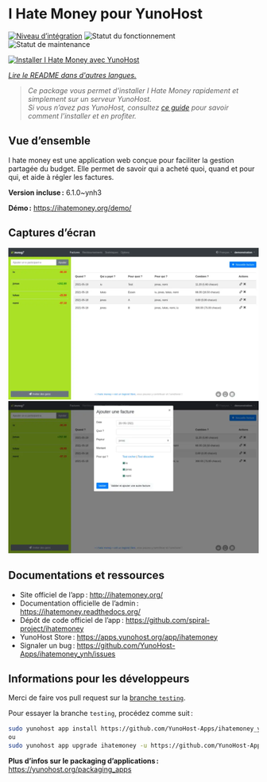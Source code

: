 <!--
Nota bene : ce README est automatiquement généré par <https://github.com/YunoHost/apps/tree/master/tools/readme_generator>
Il NE doit PAS être modifié à la main.
-->

# I Hate Money pour YunoHost

[![Niveau d’intégration](https://dash.yunohost.org/integration/ihatemoney.svg)](https://ci-apps.yunohost.org/ci/apps/ihatemoney/) ![Statut du fonctionnement](https://ci-apps.yunohost.org/ci/badges/ihatemoney.status.svg) ![Statut de maintenance](https://ci-apps.yunohost.org/ci/badges/ihatemoney.maintain.svg)

[![Installer I Hate Money avec YunoHost](https://install-app.yunohost.org/install-with-yunohost.svg)](https://install-app.yunohost.org/?app=ihatemoney)

*[Lire le README dans d'autres langues.](./ALL_README.md)*

> *Ce package vous permet d’installer I Hate Money rapidement et simplement sur un serveur YunoHost.*  
> *Si vous n’avez pas YunoHost, consultez [ce guide](https://yunohost.org/install) pour savoir comment l’installer et en profiter.*

## Vue d’ensemble

I hate money est une application web conçue pour faciliter la gestion partagée du budget. Elle permet de savoir qui a acheté quoi, quand et pour qui, et aide à régler les factures.


**Version incluse :** 6.1.0~ynh3

**Démo :** <https://ihatemoney.org/demo/>

## Captures d’écran

![Capture d’écran de I Hate Money](./doc/screenshots/screenshot_1_global.webp)
![Capture d’écran de I Hate Money](./doc/screenshots/screenshot_2_new_operation.webp)

## Documentations et ressources

- Site officiel de l’app : <http://ihatemoney.org/>
- Documentation officielle de l’admin : <https://ihatemoney.readthedocs.org/>
- Dépôt de code officiel de l’app : <https://github.com/spiral-project/ihatemoney>
- YunoHost Store : <https://apps.yunohost.org/app/ihatemoney>
- Signaler un bug : <https://github.com/YunoHost-Apps/ihatemoney_ynh/issues>

## Informations pour les développeurs

Merci de faire vos pull request sur la [branche `testing`](https://github.com/YunoHost-Apps/ihatemoney_ynh/tree/testing).

Pour essayer la branche `testing`, procédez comme suit :

```bash
sudo yunohost app install https://github.com/YunoHost-Apps/ihatemoney_ynh/tree/testing --debug
ou
sudo yunohost app upgrade ihatemoney -u https://github.com/YunoHost-Apps/ihatemoney_ynh/tree/testing --debug
```

**Plus d’infos sur le packaging d’applications :** <https://yunohost.org/packaging_apps>
